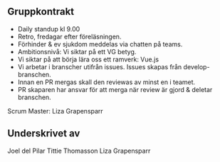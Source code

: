 ## Gruppkontrakt
  - Daily standup kl 9.00
  - Retro, fredagar efter föreläsningen.
  - Förhinder & ev sjukdom meddelas via chatten på teams.
  - Ambitionsnivå: Vi siktar på ett VG betyg.
  - Vi siktar på att börja lära oss ett ramverk: Vue.js
  - Vi arbetar i branscher utifrån issues. Issues skapas från develop-branschen. 
  - Innan en PR mergas skall den reviewas av minst en i teamet.
  - PR skaparen har ansvar för att merga när review är gjord & deletar branschen. 
  
 Scrum Master: Liza Grapensparr





## Underskrivet av
Joel del Pilar
Tittie Thomasson
Liza Grapensparr
